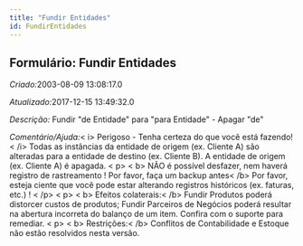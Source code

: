 ```yaml
---
title: "Fundir Entidades"
id: FundirEntidades
---
```

<div id="d108944e1" class="section chapter">

<div class="titlepage">

<div>

<div>

## Formulário: Fundir Entidades

</div>

</div>

</div>

<span class="emphasis"> *Criado:*</span>2003-08-09 13:08:17.0

<span class="emphasis">*Atualizado:*</span>2017-12-15 13:49:32.0

<span class="emphasis"> *Descrição:* </span>Fundir "de Entidade" para
"para Entidade" - Apagar "de"

<span class="emphasis">*Comentário/Ajuda:*</span>\< i\> Perigoso - Tenha
certeza do que você está fazendo\!\< /i\> Todas as instâncias da
entidade de origem (ex. Cliente A) são alteradas para a entidade de
destino (ex. Cliente B). A entidade de origem (ex. Cliente A) é apagada.
\< p\> \< b\> NÃO é possível desfazer, nem haverá registro de
rastreamento \! Por favor, faça um backup antes\< /b\> Por favor, esteja
ciente que você pode estar alterando registros históricos (ex. faturas,
etc.) \! \< /p\> \< p\> \< b\> Efeitos colaterais:\< /b\> Fundir
Produtos poderá distorcer custos de produtos; Fundir Parceiros de
Negócios poderá resultar na abertura incorreta do balanço de um item.
Confira com o suporte para remediar. \< p\> \< b\> Restrições:\< /b\>
Conflitos de Contabilidade e Estoque não estão resolvidos nesta versão.

</div>
